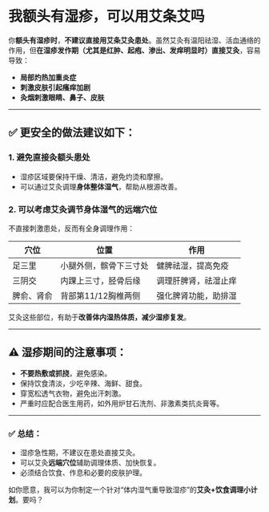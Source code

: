 # 我额头有湿疹，可以用艾条艾吗

你**额头有湿疹时**，**不建议直接用艾条艾灸患处**。虽然艾灸有温阳祛湿、活血通络的作用，但**在湿疹发作期（尤其是红肿、起疱、渗出、发痒明显时）直接艾灸**，容易导致：

* **局部灼热加重炎症**
* **刺激皮肤引起瘙痒加剧**
* **灸烟刺激眼睛、鼻子、皮肤**

---

## ✅ 更安全的做法建议如下：

### 1. **避免直接灸额头患处**

* 湿疹区域要保持干燥、清洁，避免灼烫和摩擦。
* 可以通过艾灸调理**身体整体湿气**，帮助从根源改善。

### 2. **可以考虑艾灸调节身体湿气的远端穴位**

不直接刺激患处，反而有全身调理作用：

| 穴位    | 位置           | 作用         |
| ----- | ------------ | ---------- |
| 足三里   | 小腿外侧，髌骨下三寸处  | 健脾祛湿，提高免疫  |
| 三阴交   | 内踝上三寸，胫骨后缘   | 调理肝脾肾，祛湿止痒 |
| 脾俞、肾俞 | 背部第11/12胸椎两侧 | 强化脾肾功能，助排湿 |

艾灸这些部位，有助于**改善体内湿热体质，减少湿疹复发**。

---

## ⚠️ 湿疹期间的注意事项：

* **不要热敷或抓挠**，避免感染。
* 保持饮食清淡，少吃辛辣、海鲜、甜食。
* 穿宽松透气衣物，避免出汗刺激。
* 严重时应配合医生用药，如外用炉甘石洗剂、非激素类抗炎膏等。

---

### ✅ 总结：

* 湿疹急性期，不建议在患处直接艾灸。
* 可以艾灸**远端穴位**辅助调理体质、加快恢复。
* 必须结合饮食、作息和必要的皮肤护理。

如你愿意，我可以为你制定一个针对“体内湿气重导致湿疹”的**艾灸+饮食调理小计划**。要吗？

